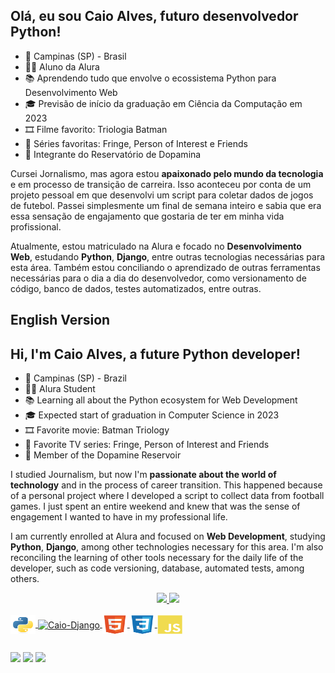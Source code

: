 <!--
**caioalves19/caioalves19** is a ✨ _special_ ✨ repository because its `README.md` (this file) appears on your GitHub profile.

Here are some ideas to get you started:

- 🔭 I’m currently working on ...
- 🌱 I’m currently learning ...
- 👯 I’m looking to collaborate on ...
- 🤔 I’m looking for help with ...
- 💬 Ask me about ...
- 📫 How to reach me: ...
- 😄 Pronouns: ...
- ⚡ Fun fact: ...
-->

## Olá, eu sou **Caio Alves**, futuro desenvolvedor Python!

- 📌 Campinas (SP) - Brasil
- 👨‍🎓 Aluno da Alura
- 📚 Aprendendo tudo que envolve o ecossistema Python para Desenvolvimento Web
- 🎓 Previsão de início da graduação em Ciência da Computação em 2023
- 🎞️ Filme favorito: Triologia Batman
- 🎥 Séries favoritas: Fringe, Person of Interest e Friends
- 🎈 Integrante do Reservatório de Dopamina

Cursei Jornalismo, mas agora estou **apaixonado pelo mundo da tecnologia** e em processo de transição de carreira. Isso aconteceu por conta de um projeto pessoal em que desenvolvi um script para coletar dados de jogos de futebol. Passei simplesmente um final de semana inteiro e sabia que era essa sensação de engajamento que gostaria de ter em minha vida profissional.

Atualmente, estou matriculado na Alura e focado no **Desenvolvimento Web**, estudando **Python**, **Django**, entre outras tecnologias necessárias para esta área. Também estou conciliando o aprendizado de outras ferramentas necessárias para o dia a dia do desenvolvedor, como versionamento de código, banco de dados, testes automatizados, entre outras.

## English Version
## Hi, I'm Caio Alves, a future Python developer!

- 📌 Campinas (SP) - Brazil
- 👨‍🎓 Alura Student
- 📚 Learning all about the Python ecosystem for Web Development
- 🎓 Expected start of graduation in Computer Science in 2023
- 🎞️ Favorite movie: Batman Triology
- 🎥 Favorite TV series: Fringe, Person of Interest and Friends
- 🎈 Member of the Dopamine Reservoir

I studied Journalism, but now I'm **passionate about the world of technology** and in the process of career transition. This happened because of a personal project where I developed a script to collect data from football games. I just spent an entire weekend and knew that was the sense of engagement I wanted to have in my professional life.

I am currently enrolled at Alura and focused on **Web Development**, studying **Python**, **Django**, among other technologies necessary for this area. I'm also reconciling the learning of other tools necessary for the daily life of the developer, such as code versioning, database, automated tests, among others.

<div align="center">
  <a href="https://github.com/caioalves19">
  <img height="150em" src="https://github-readme-stats.vercel.app/api?username=caioalves19&show_icons=true&theme=dracula&include_all_commits=true&count_private=true"/>
  <img height="150em" src="https://github-readme-stats.vercel.app/api/top-langs/?username=caioalves19&layout=compact&langs_count=7&theme=dracula"/>
</div>
<div style="display: inline_block"><br>
  <img align="center" alt="Caio-Python" height="30" width="40" src="https://raw.githubusercontent.com/devicons/devicon/master/icons/python/python-original.svg">
  <img align="center" alt="Caio-Django" height="30" width="40" src="https://cdn.jsdelivr.net/gh/devicons/devicon/icons/django/django-plain.svg" />
  <img align="center" alt="Caio-HTML" height="30" width="40" src="https://raw.githubusercontent.com/devicons/devicon/master/icons/html5/html5-original.svg">
  <img align="center" alt="Caio-CSS" height="30" width="40" src="https://raw.githubusercontent.com/devicons/devicon/master/icons/css3/css3-original.svg">
  <img align="center" alt="Caio-JavaScript" height="30" width="40" src="https://raw.githubusercontent.com/devicons/devicon/master/icons/javascript/javascript-plain.svg">
</div>
  
  ##
 
<div> 
  <a href = "mailto:caioluizalves1995@gmail.com"><img src="https://img.shields.io/badge/-Gmail-%23333?style=for-the-badge&logo=gmail&logoColor=white" target="_blank"></a>
  <a href="https://www.linkedin.com/in/caioalvesdev" target="_blank"><img src="https://img.shields.io/badge/-LinkedIn-%230077B5?style=for-the-badge&logo=linkedin&logoColor=white" target="_blank"></a>
  <a href="https://caioalvesdev.wordpress.com/" target="_blank"><img width=30 src="https://icons.iconarchive.com/icons/sicons/basic-round-social/256/wordpress-icon.png" target="_blank"></a>
</div>
